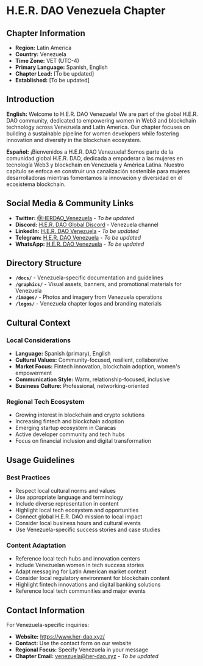 # H.E.R. DAO Venezuela Chapter

## Chapter Information

- **Region:** Latin America
- **Country:** Venezuela
- **Time Zone:** VET (UTC-4)
- **Primary Language:** Spanish, English
- **Chapter Lead:** [To be updated]
- **Established:** [To be updated]

## Introduction

**English:**
Welcome to H.E.R. DAO Venezuela! We are part of the global H.E.R. DAO community, dedicated to empowering women in Web3 and blockchain technology across Venezuela and Latin America. Our chapter focuses on building a sustainable pipeline for women developers while fostering innovation and diversity in the blockchain ecosystem.

**Español:**
¡Bienvenidos a H.E.R. DAO Venezuela! Somos parte de la comunidad global H.E.R. DAO, dedicada a empoderar a las mujeres en tecnología Web3 y blockchain en Venezuela y América Latina. Nuestro capítulo se enfoca en construir una canalización sostenible para mujeres desarrolladoras mientras fomentamos la innovación y diversidad en el ecosistema blockchain.

## Social Media & Community Links

- **Twitter:** [@HERDAO_Venezuela](https://twitter.com/HERDAO_Venezuela) - *To be updated*
- **Discord:** [H.E.R. DAO Global Discord](https://discord.gg/her-dao) - Venezuela channel
- **LinkedIn:** [H.E.R. DAO Venezuela](https://linkedin.com/company/her-dao-venezuela) - *To be updated*
- **Telegram:** [H.E.R. DAO Venezuela](https://t.me/herdao_venezuela) - *To be updated*
- **WhatsApp:** [H.E.R. DAO Venezuela](https://wa.me/58XXXXXXXX) - *To be updated*

## Directory Structure

- **`/docs/`** - Venezuela-specific documentation and guidelines
- **`/graphics/`** - Visual assets, banners, and promotional materials for Venezuela
- **`/images/`** - Photos and imagery from Venezuela operations
- **`/logos/`** - Venezuela chapter logos and branding materials

## Cultural Context

### Local Considerations
- **Language:** Spanish (primary), English
- **Cultural Values:** Community-focused, resilient, collaborative
- **Market Focus:** Fintech innovation, blockchain adoption, women's empowerment
- **Communication Style:** Warm, relationship-focused, inclusive
- **Business Culture:** Professional, networking-oriented

### Regional Tech Ecosystem
- Growing interest in blockchain and crypto solutions
- Increasing fintech and blockchain adoption
- Emerging startup ecosystem in Caracas
- Active developer community and tech hubs
- Focus on financial inclusion and digital transformation

## Usage Guidelines

### Best Practices
- Respect local cultural norms and values
- Use appropriate language and terminology
- Include diverse representation in content
- Highlight local tech ecosystem and opportunities
- Connect global H.E.R. DAO mission to local impact
- Consider local business hours and cultural events
- Use Venezuela-specific success stories and case studies

### Content Adaptation
- Reference local tech hubs and innovation centers
- Include Venezuelan women in tech success stories
- Adapt messaging for Latin American market context
- Consider local regulatory environment for blockchain content
- Highlight fintech innovations and digital banking solutions
- Reference local tech communities and major events

## Contact Information

For Venezuela-specific inquiries:
- **Website:** https://www.her-dao.xyz/
- **Contact:** Use the contact form on our website
- **Regional Focus:** Specify Venezuela in your message
- **Chapter Email:** venezuela@her-dao.xyz - *To be updated*
